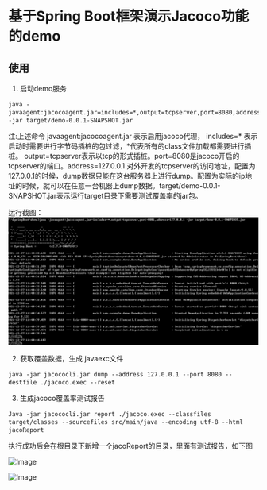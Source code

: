 # 基于Spring Boot框架演示Jacoco功能的demo
## 使用
1. 启动demo服务
~~~
java -javaagent:jacocoagent.jar=includes=*,output=tcpserver,port=8080,address=127.0.0.1 -jar target/demo-0.0.1-SNAPSHOT.jar
~~~
  注:上述命令 javaagent:jacocoagent.jar 表示启用jacoco代理， includes=* 表示启动时需要进行字节码插桩的包过滤，*代表所有的class文件加载都需要进行插桩。
  output=tcpserver表示以tcp的形式插桩。port=8080是jacoco开启的tcpserver的端口。address=127.0.0.1 对外开发的tcpserver的访问地址，配置为127.0.0.1的时候，dump数据只能在这台服务器上进行dump。配置为实际的ip地址的时候，就可以在任意一台机器上dump数据。target/demo-0.0.1-SNAPSHOT.jar表示运行target目录下需要测试覆盖率的jar包。

运行截图：
![Image](pic/1.png?raw=true "1.png")

2. 获取覆盖数据，生成 javaexc文件
~~~
java -jar jacococli.jar dump --address 127.0.0.1 --port 8080 --destfile ./jacoco.exec --reset
~~~

3. 生成jacoco覆盖率测试报告
~~~
Java -jar jacococli.jar report ./jacoco.exec --classfiles target/classes --sourcefiles src/main/java --encoding utf-8 --html jacoReport
~~~
执行成功后会在根目录下新增一个jacoReport的目录，里面有测试报告，如下图

![Image](pic/2.pngraw=true "2.png")

![Image](pic/3.pngraw=false "3.png")
